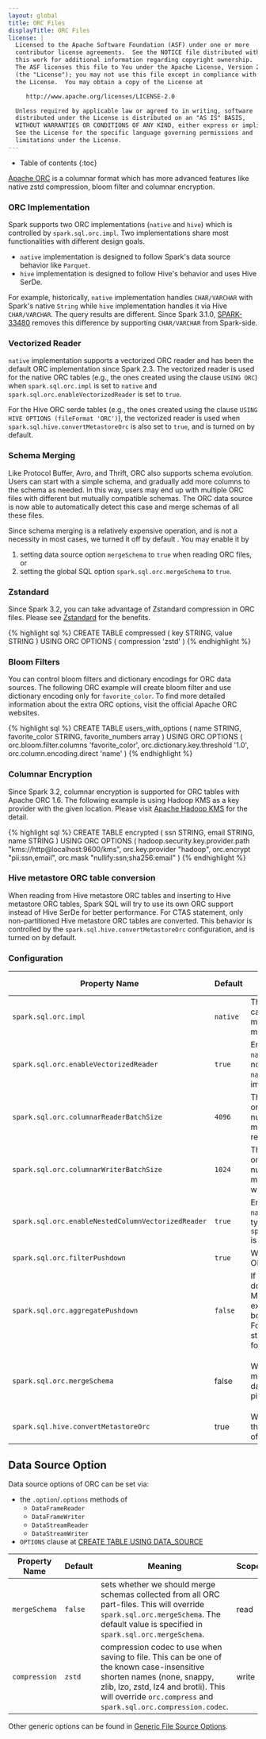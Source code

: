 ```yaml
---
layout: global
title: ORC Files
displayTitle: ORC Files
license: |
  Licensed to the Apache Software Foundation (ASF) under one or more
  contributor license agreements.  See the NOTICE file distributed with
  this work for additional information regarding copyright ownership.
  The ASF licenses this file to You under the Apache License, Version 2.0
  (the "License"); you may not use this file except in compliance with
  the License.  You may obtain a copy of the License at

     http://www.apache.org/licenses/LICENSE-2.0

  Unless required by applicable law or agreed to in writing, software
  distributed under the License is distributed on an "AS IS" BASIS,
  WITHOUT WARRANTIES OR CONDITIONS OF ANY KIND, either express or implied.
  See the License for the specific language governing permissions and
  limitations under the License.
---
```


* Table of contents
{:toc}

[Apache ORC](https://orc.apache.org) is a columnar format which has more advanced features like native zstd compression, bloom filter and columnar encryption.

### ORC Implementation

Spark supports two ORC implementations (`native` and `hive`) which is controlled by `spark.sql.orc.impl`.
Two implementations share most functionalities with different design goals.
- `native` implementation is designed to follow Spark's data source behavior like `Parquet`.
- `hive` implementation is designed to follow Hive's behavior and uses Hive SerDe.

For example, historically, `native` implementation handles `CHAR/VARCHAR` with Spark's native `String` while `hive` implementation handles it via Hive `CHAR/VARCHAR`. The query results are different. Since Spark 3.1.0, [SPARK-33480](https://issues.apache.org/jira/browse/SPARK-33480) removes this difference by supporting `CHAR/VARCHAR` from Spark-side.

### Vectorized Reader

`native` implementation supports a vectorized ORC reader and has been the default ORC implementation since Spark 2.3.
The vectorized reader is used for the native ORC tables (e.g., the ones created using the clause `USING ORC`) when `spark.sql.orc.impl` is set to `native` and `spark.sql.orc.enableVectorizedReader` is set to `true`.

For the Hive ORC serde tables (e.g., the ones created using the clause `USING HIVE OPTIONS (fileFormat 'ORC')`),
the vectorized reader is used when `spark.sql.hive.convertMetastoreOrc` is also set to `true`, and is turned on by default.

### Schema Merging

Like Protocol Buffer, Avro, and Thrift, ORC also supports schema evolution. Users can start with
a simple schema, and gradually add more columns to the schema as needed. In this way, users may end
up with multiple ORC files with different but mutually compatible schemas. The ORC data
source is now able to automatically detect this case and merge schemas of all these files.

Since schema merging is a relatively expensive operation, and is not a necessity in most cases, we
turned it off by default . You may enable it by

1. setting data source option `mergeSchema` to `true` when reading ORC files, or
2. setting the global SQL option `spark.sql.orc.mergeSchema` to `true`.

### Zstandard

Since Spark 3.2, you can take advantage of Zstandard compression in ORC files.
Please see [Zstandard](https://facebook.github.io/zstd/) for the benefits.

<div class="codetabs">
<div data-lang="SQL"  markdown="1">

{% highlight sql %}
CREATE TABLE compressed (
  key STRING,
  value STRING
)
USING ORC
OPTIONS (
  compression 'zstd'
)
{% endhighlight %}
</div>
</div>

### Bloom Filters

You can control bloom filters and dictionary encodings for ORC data sources. The following ORC example will create bloom filter and use dictionary encoding only for `favorite_color`. To find more detailed information about the extra ORC options, visit the official Apache ORC websites.

<div class="codetabs">
<div data-lang="SQL"  markdown="1">

{% highlight sql %}
CREATE TABLE users_with_options (
  name STRING,
  favorite_color STRING,
  favorite_numbers array<integer>
)
USING ORC
OPTIONS (
  orc.bloom.filter.columns 'favorite_color',
  orc.dictionary.key.threshold '1.0',
  orc.column.encoding.direct 'name'
)
{% endhighlight %}
</div>
</div>

### Columnar Encryption

Since Spark 3.2, columnar encryption is supported for ORC tables with Apache ORC 1.6.
The following example is using Hadoop KMS as a key provider with the given location.
Please visit [Apache Hadoop KMS](https://hadoop.apache.org/docs/current/hadoop-kms/index.html) for the detail.

<div class="codetabs">
<div data-lang="SQL"  markdown="1">
{% highlight sql %}
CREATE TABLE encrypted (
  ssn STRING,
  email STRING,
  name STRING
)
USING ORC
OPTIONS (
  hadoop.security.key.provider.path "kms://http@localhost:9600/kms",
  orc.key.provider "hadoop",
  orc.encrypt "pii:ssn,email",
  orc.mask "nullify:ssn;sha256:email"
)
{% endhighlight %}
</div>
</div>

### Hive metastore ORC table conversion

When reading from Hive metastore ORC tables and inserting to Hive metastore ORC tables, Spark SQL will try to use its own ORC support instead of Hive SerDe for better performance. For CTAS statement, only non-partitioned Hive metastore ORC tables are converted. This behavior is controlled by the `spark.sql.hive.convertMetastoreOrc` configuration, and is turned on by default.

### Configuration

<table class="spark-config">
  <thead><tr><th>Property Name</th><th>Default</th><th>Meaning</th><th>Since Version</th></tr></thead>
  <tr>
    <td><code>spark.sql.orc.impl</code></td>
    <td><code>native</code></td>
    <td>
      The name of ORC implementation. It can be one of <code>native</code> and <code>hive</code>.
      <code>native</code> means the native ORC support. <code>hive</code> means the ORC library
      in Hive.
    </td>
    <td>2.3.0</td>
  </tr>
  <tr>
    <td><code>spark.sql.orc.enableVectorizedReader</code></td>
    <td><code>true</code></td>
    <td>
      Enables vectorized orc decoding in <code>native</code> implementation. If <code>false</code>,
      a new non-vectorized ORC reader is used in <code>native</code> implementation.
      For <code>hive</code> implementation, this is ignored.
    </td>
    <td>2.3.0</td>
  </tr>
  <tr>
    <td><code>spark.sql.orc.columnarReaderBatchSize</code></td>
    <td><code>4096</code></td>
    <td>
      The number of rows to include in an orc vectorized reader batch. The number should
      be carefully chosen to minimize overhead and avoid OOMs in reading data.
    </td>
    <td>2.4.0</td>
  </tr>
  <tr>
    <td><code>spark.sql.orc.columnarWriterBatchSize</code></td>
    <td><code>1024</code></td>
    <td>
      The number of rows to include in an orc vectorized writer batch. The number should
      be carefully chosen to minimize overhead and avoid OOMs in writing data.
    </td>
    <td>3.4.0</td>
  </tr>
  <tr>
    <td><code>spark.sql.orc.enableNestedColumnVectorizedReader</code></td>
    <td><code>true</code></td>
    <td>
      Enables vectorized orc decoding in <code>native</code> implementation for nested data types
      (array, map and struct). If <code>spark.sql.orc.enableVectorizedReader</code> is set to
      <code>false</code>, this is ignored.
    </td>
    <td>3.2.0</td>
  </tr>
  <tr>
    <td><code>spark.sql.orc.filterPushdown</code></td>
    <td><code>true</code></td>
    <td>
      When true, enable filter pushdown for ORC files.
    </td>
    <td>1.4.0</td>
  </tr>
  <tr>
    <td><code>spark.sql.orc.aggregatePushdown</code></td>
    <td><code>false</code></td>
    <td>
      If true, aggregates will be pushed down to ORC for optimization. Support MIN, MAX and
      COUNT as aggregate expression. For MIN/MAX, support boolean, integer, float and date
      type. For COUNT, support all data types. If statistics is missing from any ORC file
      footer, exception would be thrown.
    </td>
    <td>3.3.0</td>
  </tr>
  <tr>
  <td><code>spark.sql.orc.mergeSchema</code></td>
  <td>false</td>
  <td>
    <p>
      When true, the ORC data source merges schemas collected from all data files,
      otherwise the schema is picked from a random data file.
    </p>
  </td>
  <td>3.0.0</td>
  </tr>
  <tr>
  <td><code>spark.sql.hive.convertMetastoreOrc</code></td>
  <td>true</td>
  <td>
    When set to false, Spark SQL will use the Hive SerDe for ORC tables instead of the built in
    support.
  </td>
  <td>2.0.0</td>
  </tr>
</table>

## Data Source Option

Data source options of ORC can be set via:
* the `.option`/`.options` methods of
  * `DataFrameReader`
  * `DataFrameWriter`
  * `DataStreamReader`
  * `DataStreamWriter`
* `OPTIONS` clause at [CREATE TABLE USING DATA_SOURCE](sql-ref-syntax-ddl-create-table-datasource.html)

<table>
  <thead><tr><th><b>Property Name</b></th><th><b>Default</b></th><th><b>Meaning</b></th><th><b>Scope</b></th></tr></thead>
  <tr>
    <td><code>mergeSchema</code></td>
    <td><code>false</code></td>
    <td>sets whether we should merge schemas collected from all ORC part-files. This will override <code>spark.sql.orc.mergeSchema</code>. The default value is specified in <code>spark.sql.orc.mergeSchema</code>.</td>
    <td>read</td>
  </tr>
  <tr>
    <td><code>compression</code></td>
    <td><code>zstd</code></td>
    <td>compression codec to use when saving to file. This can be one of the known case-insensitive shorten names (none, snappy, zlib, lzo, zstd, lz4 and brotli). This will override <code>orc.compress</code> and <code>spark.sql.orc.compression.codec</code>.</td>
    <td>write</td>
  </tr>
</table>
Other generic options can be found in <a href="https://spark.apache.org/docs/latest/sql-data-sources-generic-options.html"> Generic File Source Options</a>.
